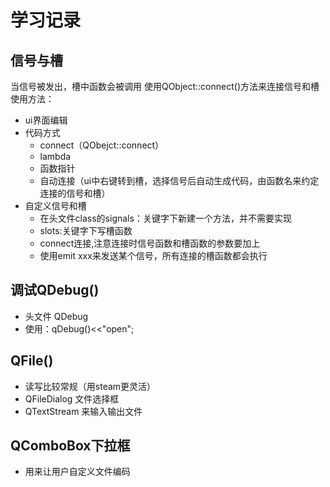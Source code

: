 # 学习记录
## 信号与槽
当信号被发出，槽中函数会被调用
使用QObject::connect()方法来连接信号和槽
使用方法：
- ui界面编辑
- 代码方式
    - connect（QObejct::connect）
    - lambda
    - 函数指针
    - 自动连接（ui中右键转到槽，选择信号后自动生成代码，由函数名来约定连接的信号和槽）
- 自定义信号和槽
    - 在头文件class的signals：关键字下新建一个方法，并不需要实现
    - slots:关键字下写槽函数
    - connect连接,注意连接时信号函数和槽函数的参数要加上
    - 使用emit xxx来发送某个信号，所有连接的槽函数都会执行
    
## 调试QDebug()
- 头文件 QDebug
- 使用：qDebug()<<"open";
## QFile()
- 读写比较常规（用steam更灵活）
- QFileDialog 文件选择框
- QTextStream 来输入输出文件
## QComboBox下拉框
- 用来让用户自定义文件编码
